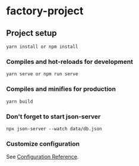 # factory-project

## Project setup
```
yarn install or npm install
```

### Compiles and hot-reloads for development
```
yarn serve or npm run serve
```

### Compiles and minifies for production
```
yarn build
```

### Don't forget to start json-server
```
npx json-server --watch data/db.json
```

### Customize configuration
See [Configuration Reference](https://cli.vuejs.org/config/).
